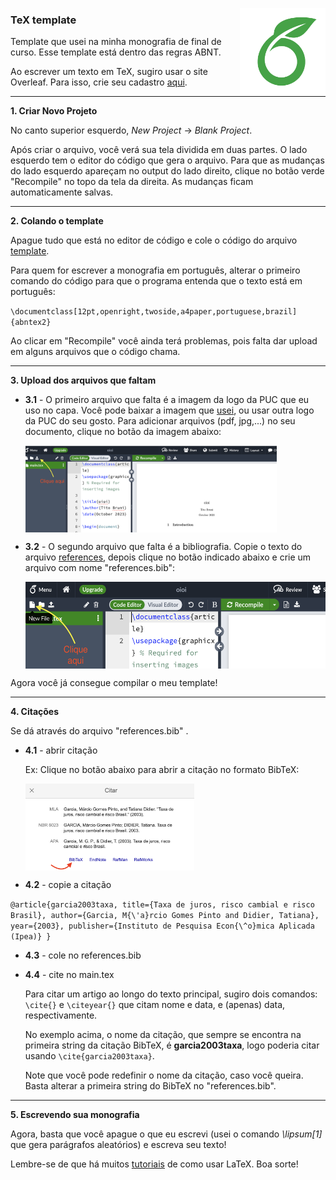 <a href='https://github.com/titogbruni/template_thesis'><img src='https://github.com/titogbruni/template_thesis/blob/main/images_README/logo_README.png' align="right" height="139" /></a>

### **TeX template**

Template que usei na minha monografia de final de curso. Esse template está dentro das regras ABNT. 

Ao escrever um texto em TeX, sugiro usar o site Overleaf. Para isso, crie seu cadastro [aqui](https://www.overleaf.com/login).

---------------------------------------------------

**1. Criar Novo Projeto**

No canto superior esquerdo, *New Project* $\rightarrow$ *Blank Project*.  

Após criar o arquivo, você verá sua tela dividida em duas partes. O lado esquerdo tem o editor do código que gera o arquivo. Para que as mudanças do lado esquerdo apareçam no output do lado direito, clique no botão verde "Recompile" no topo da tela da direita. As mudanças ficam automaticamente salvas. 

----------------------------------------------------

**2. Colando o template**

Apague tudo que está no editor de código e cole o código do arquivo [template](https://github.com/titogbruni/template_thesis/blob/main/template.tex).

Para quem for escrever a monografia em português, alterar o primeiro comando do código para que o programa entenda que o texto está em português:

`\documentclass[12pt,openright,twoside,a4paper,portuguese,brazil]{abntex2}`

Ao clicar em "Recompile" você ainda terá problemas, pois falta dar upload em alguns arquivos que o código chama. 

---------------------------------------------------

**3. Upload dos arquivos que faltam**

 - **3.1** - O primeiro arquivo que falta é a imagem da logo da PUC que eu uso no capa. Você pode baixar a imagem que [usei](https://github.com/titogbruni/template_thesis/blob/main/logo_puc.png), ou usar outra logo da PUC do seu gosto. Para adicionar arquivos (pdf, jpg,...) no seu documento, clique no botão da imagem abaixo:

   <a href='https://github.com/titogbruni/template_thesis'><img src='https://github.com/titogbruni/template_thesis/blob/main/images_README/upload_logo.png' align="top" height="139" /></a>


- **3.2** - O segundo arquivo que falta é a bibliografia. Copie o texto do arquivo    [references](https://github.com/titogbruni/template_thesis/blob/main/references.tex), depois clique no botão indicado abaixo e crie um arquivo com nome "references.bib":

   <a href='https://github.com/titogbruni/template_thesis'><img src='https://github.com/titogbruni/template_thesis/blob/main/images_README/reference_img.png' align="top" height="139" /></a>

Agora você já consegue compilar o meu template!

----------------------------------------

**4. Citações**

Se dá através do arquivo "references.bib" .

 - **4.1** - abrir citação

   Ex: Clique no botão abaixo para abrir a citação no formato BibTeX:

   <a href='https://github.com/titogbruni/template_thesis'><img      src='https://github.com/titogbruni/template_thesis/blob/main/images_README/citation.png' align="top" height="139" /></a>


 - **4.2** - copie a citação

`@article{garcia2003taxa,
  title={Taxa de juros, risco cambial e risco Brasil},
  author={Garcia, M{\'a}rcio Gomes Pinto and Didier, Tatiana},
  year={2003},
  publisher={Instituto de Pesquisa Econ{\^o}mica Aplicada (Ipea)}
}`

 - **4.3** - cole no references.bib

 - **4.4** - cite no main.tex

   Para citar um artigo ao longo do texto principal, sugiro dois comandos: `\cite{}` e `\citeyear{}` que citam nome e data, e (apenas) data, respectivamente. 

   No exemplo acima, o nome da citação, que sempre se encontra na primeira string da citação BibTeX, é **garcia2003taxa**, logo poderia citar usando `\cite{garcia2003taxa}`.

   Note que você pode redefinir o nome da citação, caso você queira. Basta alterar a  primeira string do BibTeX no "references.bib".


----------------------------------------

**5. Escrevendo sua monografia**

Agora, basta que você apague o que eu escrevi (usei o comando *\lipsum[1]* que gera parágrafos aleatórios) e escreva seu texto! 

Lembre-se de que há muitos [tutoriais](https://www.overleaf.com/learn/latex/Learn_LaTeX_in_30_minutes) de como usar LaTeX. Boa sorte!





